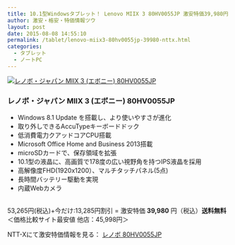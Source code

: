 ```yaml
---
title: 10.1型Windowsタブレット！ Lenovo MIIX 3 80HV0055JP 激安特価39,980円！送料無料！
author: 激安・格安・特価情報ツウ
layout: post
date: 2015-08-08 14:55:10
permalink: /tablet/lenovo-miix3-80hv0055jp-39980-nttx.html
categories:
  - タブレット
  - ノートPC
---
```

<div class="img-bg2 img_L">
  <a href="//px.a8.net/svt/ejp?a8mat=ZYP6S+8IMA3E+S1Q+BWGDT&#038;a8ejpredirect=//nttxstore.jp/_II_LN15012722" target="_blank"><img border="0" alt="レノボ・ジャパン MIIX 3 (エボニー) 80HV0055JP" src="//image.nttxstore.jp/l2_images/L/LN/LN15012722.jpg" data-recalc-dims="1" /></a>
</div>

### レノボ・ジャパン MIIX 3 (エボニー) 80HV0055JP
<!--more-->

* Windows 8.1 Update を搭載し、より使いやすさが進化
* 取り外しできるAccuTypeキーボードドック
* 低消費電力クアッドコアCPU搭載
* Microsoft Office Home and Business 2013搭載
* microSDカードで、保存領域を拡張
* 10.1型の液晶に、高画質で178度の広い視野角を持つIPS液晶を採用
* 高解像度FHD(1920x1200）、マルチタッチパネル(5点)
* 長時間バッテリー駆動を実現
* 内蔵Webカメラ

<br clear="all" />53,265円(税込)+今だけ:13,285円割引 = 激安特価 <span class="tokka-price"><strong>39,980</strong></span> 円（税込）**送料無料**
＜価格比較サイト最安値 他店：45,998円＞

NTT-Xにて激安特価情報を見る： <a href="//px.a8.net/svt/ejp?a8mat=ZYP6S+8IMA3E+S1Q+BWGDT&#038;a8ejpredirect=//nttxstore.jp/_II_LN15012722" target="_blank"><span class="fs150p">レノボ 80HV0055JP</span></a>